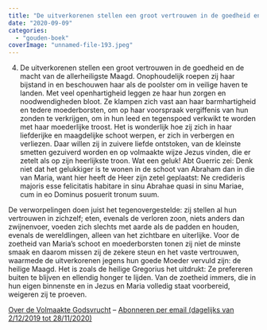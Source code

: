 ```yaml
---
title: "De uitverkorenen stellen een groot vertrouwen in de goedheid en de macht van de allerheiligste Maagd"
date: "2020-09-09"
categories: 
  - "gouden-boek"
coverImage: "unnamed-file-193.jpeg"
---
```


4) De uitverkorenen stellen een groot vertrouwen in de goedheid en de macht van de allerheiligste Maagd. Onophoudelijk roepen zij haar bijstand in en beschouwen haar als de poolster om in veilige haven te landen. Met veel openhartigheid leggen ze haar hun zorgen en noodwendigheden bloot. Ze klampen zich vast aan haar barmhartigheid en tedere moederborsten, om op haar voorspraak vergiffenis van hun zonden te verkrijgen, om in hun leed en tegenspoed verkwikt te worden met haar moederlijke troost. Het is wonderlijk hoe zij zich in haar liefderijke en maagdelijke schoot werpen, er zich in verbergen en verliezen. Daar willen zij in zuivere liefde ontstoken, van de kleinste smetten gezuiverd worden en op volmaakte wijze Jezus vinden, die er zetelt als op zijn heerlijkste troon. Wat een geluk! Abt Guerric zei: Denk niet dat het gelukkiger is te wonen in de schoot van Abraham dan in die van Maria, want hier heeft de Heer zijn zetel geplaatst: Ne credideris majoris esse felicitatis habitare in sinu Abrahae quasi in sinu Mariae, cum in eo Dominus posuerit tronum suum.

De verworpelingen doen juist het tegenovergestelde: zij stellen al hun vertrouwen in zichzelf; eten, evenals de verloren zoon, niets anders dan zwijnenvoer, voeden zich slechts met aarde als de padden en houden, evenals de wereldlingen, alleen van het zichtbare en uiterlijke. Voor de zoetheid van Maria’s schoot en moederborsten tonen zij niet de minste smaak en daarom missen zij de zekere steun en het vaste vertrouwen, waarmede de uitverkorenen jegens hun goede Moeder vervuld zijn: de heilige Maagd. Het is zoals de heilige Gregorius het uitdrukt: Ze prefereren buiten te blijven en ellendig honger te lijden. Van de zoetheid immers, die in hun eigen binnenste en in Jezus en Maria volledig staat voorbereid, weigeren zij te proeven.

[Over de Volmaakte Godsvrucht](/blog/een-jaar-lang-volmaakte-godsvrucht/) – [Abonneren per email (dagelijks van 2/12/2019 tot 28/11/2020)](http://eepurl.com/9RKvX)
